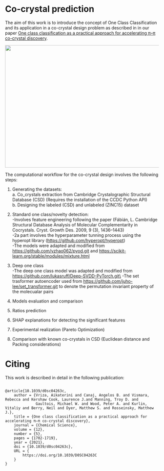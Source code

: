 # Co-crystal prediction
The aim of this work is to introduce the concept of One Class Classification and its application in a co-crystal design problem as described in  in our paper [One class classification as a practical approach for accelerating π–π co-crystal discovery](https://pubs.rsc.org/en/content/articlelanding/2021/sc/d0sc04263c#!divAbstract).



<img src="https://github.com/lrcfmd/cocrystal_design/blob/master/figures/main_fig.png" width="800" height="400">

The computational workflow for the co-crystal design involves the following steps:

1. Generating the datasets:\
a. Co_crystals extraction from Cambridge Crystalographic Structural Database (CSD)
(Requires the installation of the CCDC Python API)\
b. Designing the labeled (CSD) and unlabeled (ZINC15) dataset

2. Standard one class/novelty detection:\
-Involves feature engineering following the paper (Fábián, L. Cambridge Structural Database Analysis of Molecular 
Complementarity in Cocrystals. Cryst. Growth Des. 2009, 9 (3), 1436–1443)\
-2a part involves the hyperparameter tunning process using the hyperopt library (https://github.com/hyperopt/hyperopt) \
-The models were adapted and modified from https://github.com/yzhao062/pyod.git and https://scikit-learn.org/stable/modules/mixture.html

3. Deep one class\
-The deep one class model was adapted and modified from https://github.com/lukasruff/Deep-SVDD-PyTorch.git\
-The set trasformer autoencoder used from https://github.com/juho-lee/set_transformer.git to denote the permutation invariant property of the molecualar pairs

4. Models evaluation and comparison 

5. Ratios prediction

6. SHAP explanations for detecting the significant features

7. Experimental realization (Pareto Optimization)

8. Comparison with known co-crystals in CSD (Euclidean distance and Packing considerations)


# Citing
This work is described in detail in the following publication:
```

@article{10.1039/d0sc04263c,
    author = {Vriza, Aikaterini and Canaj, Angelos B. and Vismara, Rebecca and Kershaw Cook, Laurence J.and Manning, Troy D. and
              Gaultois, Michael W. and Wood, Peter A. and Kurlin, Vitaliy and Berry, Neil and Dyer, Matthew S. and Rosseinsky, Matthew J.},
    title = {One class classification as a practical approach for accelerating π–π co-crystal discovery},
    journal = {Chemical Science},
    volume = {12},
    number = {5},
    pages = {1702-1719},
    year = {2021},
    doi = {10.1039/d0sc04263c},
    URL = { 
        https://doi.org/10.1039/D0SC04263C
    }
}

```
